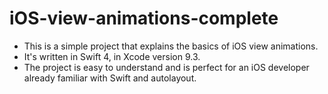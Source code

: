 # iOS-view-animations-complete

* This is a simple project that explains the basics of iOS view animations. 
* It's written in Swift 4, in Xcode version 9.3. 
* The project is easy to understand and is perfect for an iOS developer already familiar with Swift and autolayout.
